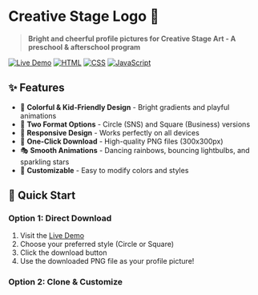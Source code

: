 # Creative Stage Logo 🎨

> **Bright and cheerful profile pictures for Creative Stage Art - A preschool & afterschool program**

[![Live Demo](https://img.shields.io/badge/Live%20Demo-Visit%20Site-brightgreen?style=for-the-badge)](https://daiyongg-kim.github.io/creative-stage-logo)
[![HTML](https://img.shields.io/badge/HTML-E34F26?style=for-the-badge&logo=html5&logoColor=white)](https://developer.mozilla.org/en-US/docs/Web/HTML)
[![CSS](https://img.shields.io/badge/CSS-1572B6?style=for-the-badge&logo=css3&logoColor=white)](https://developer.mozilla.org/en-US/docs/Web/CSS)
[![JavaScript](https://img.shields.io/badge/JavaScript-F7DF1E?style=for-the-badge&logo=javascript&logoColor=black)](https://developer.mozilla.org/en-US/docs/Web/JavaScript)

## ✨ Features

- 🌈 **Colorful & Kid-Friendly Design** - Bright gradients and playful animations
- 🎯 **Two Format Options** - Circle (SNS) and Square (Business) versions  
- 📱 **Responsive Design** - Works perfectly on all devices
- 💾 **One-Click Download** - High-quality PNG files (300x300px)
- 🎭 **Smooth Animations** - Dancing rainbows, bouncing lightbulbs, and sparkling stars
- 🎨 **Customizable** - Easy to modify colors and styles

## 🚀 Quick Start

### Option 1: Direct Download
1. Visit the [Live Demo](https://daiyongg-kim.github.io/creative-stage-logo)
2. Choose your preferred style (Circle or Square)
3. Click the download button
4. Use the downloaded PNG file as your profile picture!

### Option 2: Clone & Customize
```bash
